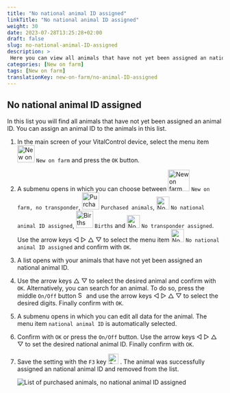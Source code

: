 ```yaml
---
title: "No national animal ID assigned"
linkTitle: "No national animal ID assigned"
weight: 30
date: 2023-07-28T13:25:28+02:00
draft: false
slug: no-national-animal-ID-assigned
description: >
 Here you can view all animals that have not yet been assigned an national animal ID and assign an national animal ID.
categories: [New on farm]
tags: [New on farm]
translationKey: new-on-farm/no-animal-ID-assigned
---
```

## No national animal ID assigned

In this list you will find all animals that have not yet been assigned an animal ID. You can assign an animal ID to the animals in this list.

1. In the main screen of your VitalControl device, select the menu item <img src="/icons/main/new-on-farm.svg" width="40" align="bottom" alt="New on farm" /> `New on farm` and press the `OK` button.

2.  A submenu opens in which you can choose between <img src="/icons/registration/new-on-farm-no-transponder.svg" width="50" align="bottom" alt="New on farm, no transponder" /> `New on farm, no transponder`, <img src="/icons/main/new-on-farm.svg" width="40" align="bottom" alt="Purchased animals" /> `Purchased animals`, <img src="/icons/registration/no-eartag-number.svg" width="30" align="bottom" alt="No national animal ID" /> `No national animal ID assigned`, <img src="/icons/main/births.svg" width="40" align="bottom" alt="Births" /> `Births` and <img src="/icons/registration/no-transponder.svg" width="30" align="bottom" alt="No transponder assigned" /> `No transponder assigned`. Use the arrow keys ◁ ▷ △ ▽ to select the menu item <img src="/icons/registration/no-eartag-number.svg" width="30" align="bottom" alt="No national animal ID" /> `No national animal ID assigned` and confirm with `OK`.

3. A list opens with your animals that have not yet been assigned an national animal ID.

4. Use the arrow keys △ ▽ to select the desired animal and confirm with `OK`. Alternatively, you can search for an animal. To do so, press the middle `On/Off` button <img src="/icons/footer/search.svg" width="15" align="bottom" alt="Search" /> and use the arrow keys ◁ ▷ △ ▽ to select the desired digits. Finally confirm with `OK`.

5. A submenu opens in which you can edit all data for the animal. The menu item `national animal ID` is automatically selected.

6. Confirm with `OK` or press the `On/Off` button. Use the arrow keys ◁ ▷ △ ▽ to set the desired national animal ID. Finally confirm with `OK`.

7. Save the setting with the `F3` key <img src="/icons/footer/save.svg" width="24" align="bottom" alt="Save" />&nbsp;. The animal was successfully assigned an national animal ID and removed from the list.

    ![List of purchased animals, no national animal ID assigned](../images/noanimalID.png " No national animal ID assigned")
